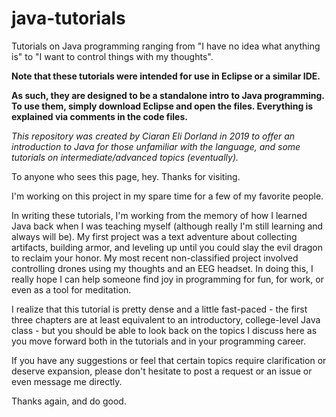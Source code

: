 # java-tutorials
Tutorials on Java programming ranging from "I have no idea what anything is" to "I want to control things with my thoughts".

**Note that these tutorials were intended for use in Eclipse or a similar IDE.**

**As such, they are designed to be a standalone intro to Java programming. To use them,
simply download Eclipse and open the files. Everything is explained via comments in the code files.**

*This repository was created by Ciaran Eli Dorland in 2019 to offer an introduction to Java for those unfamiliar with the language, and some tutorials on intermediate/advanced topics (eventually).*

To anyone who sees this page, hey. Thanks for visiting.

I'm working on this project in my spare time for a few of my favorite people.

In writing these tutorials, I'm working from the memory of how I learned Java back when I was teaching myself (although really I'm still learning and always will be). My first project was a text adventure about collecting artifacts, building armor, and leveling up until you could slay the evil dragon to reclaim your honor.
My most recent non-classified project involved controlling drones using my thoughts and an EEG headset.
In doing this, I really hope I can help someone find joy in programming for fun, for work, or even as a tool for meditation.

I realize that this tutorial is pretty dense and a little fast-paced - the first three chapters are at least equivalent to an introductory, college-level Java class - but you should be able to look back on the topics I discuss here as you move forward both in the tutorials and in your programming career.

If you have any suggestions or feel that certain topics require clarification or deserve expansion, please don't hesitate to post a request or an issue or even message me directly.

Thanks again, and do good.
